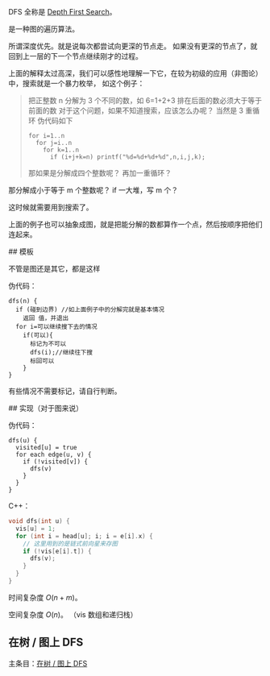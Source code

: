 DFS 全称是 [Depth First Search](https://en.wikipedia.org/wiki/Depth-first_search)。

是一种图的遍历算法。

所谓深度优先。就是说每次都尝试向更深的节点走。
如果没有更深的节点了，就回到上一层的下一个节点继续刚才的过程。

上面的解释太过高深，我们可以感性地理解一下它，在较为初级的应用（非图论）中，搜索就是一个暴力枚举，
如这个例子：

> 把正整数 n 分解为 3 个不同的数，如 6=1+2+3 排在后面的数必须大于等于前面的数
> 对于这个问题，如果不知道搜索，应该怎么办呢？
> 当然是 3 重循环 伪代码如下
>
> ```text
> for i=1..n
>   for j=i..n
>     for k=1..n
>       if (i+j+k=n) printf("%d=%d+%d+%d",n,i,j,k);
> ```
>
> 那如果是分解成四个整数呢？
> 再加一重循环？

那分解成小于等于 m 个整数呢？
if 一大堆，写 m 个？

这时候就需要用到搜索了。

上面的例子也可以抽象成图，就是把能分解的数都算作一个点，然后按顺序把他们连起来。

\## 模板

不管是图还是其它，都是这样

伪代码：

```text
dfs(n) {
  if (碰到边界) //如上面例子中的分解完就是基本情况
    返回 值，并退出
  for i=可以继续搜下去的情况
    if(可以){
      标记为不可以
      dfs(i);//继续往下搜
      标回可以
    }
}
```

有些情况不需要标记，请自行判断。

\## 实现（对于图来说）

伪代码：

```text
dfs(u) {
  visited[u] = true
  for each edge(u, v) {
    if (!visited[v]) {
      dfs(v)
    }
  }
}
```

C++：

```c++
void dfs(int u) {
  vis[u] = 1;
  for (int i = head[u]; i; i = e[i].x) {
    // 这里用到的是链式前向星来存图
    if (!vis[e[i].t]) {
      dfs(v);
    }
  }
}
```

时间复杂度 $O(n + m)$。

空间复杂度 $O(n)$。 （vis 数组和递归栈）

## 在树 / 图上 DFS

主条目：[在树 / 图上 DFS](/graph/traverse)
